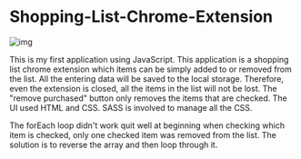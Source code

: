 # Shopping-List-Chrome-Extension

![img](https://user-images.githubusercontent.com/95497235/147282242-d37d4b45-5068-45db-977a-a223bb9cc6a8.PNG)

This is my first application using JavaScript. This application is a shopping list chrome extension which items can be simply added to or removed from the list.
All the entering data will be saved to the local storage. Therefore, even the extension is closed, all the items in the list will not be lost. 
The "remove purchased" button only removes the items that are checked. The UI used HTML and CSS. SASS is involved to manage all the CSS.


The forEach loop didn't work quit well at beginning when checking which item is checked, only one checked item was removed from the list. The solution is to reverse the array
and then loop through it.
